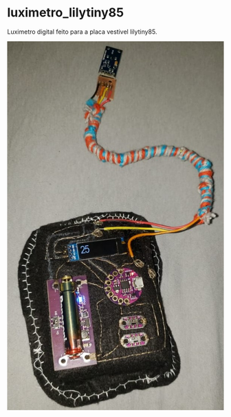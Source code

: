 # luximetro_lilytiny85
Luximetro digital feito para a placa vestivel lilytiny85.

<img src="luximetro-lillypad.jpeg" />
